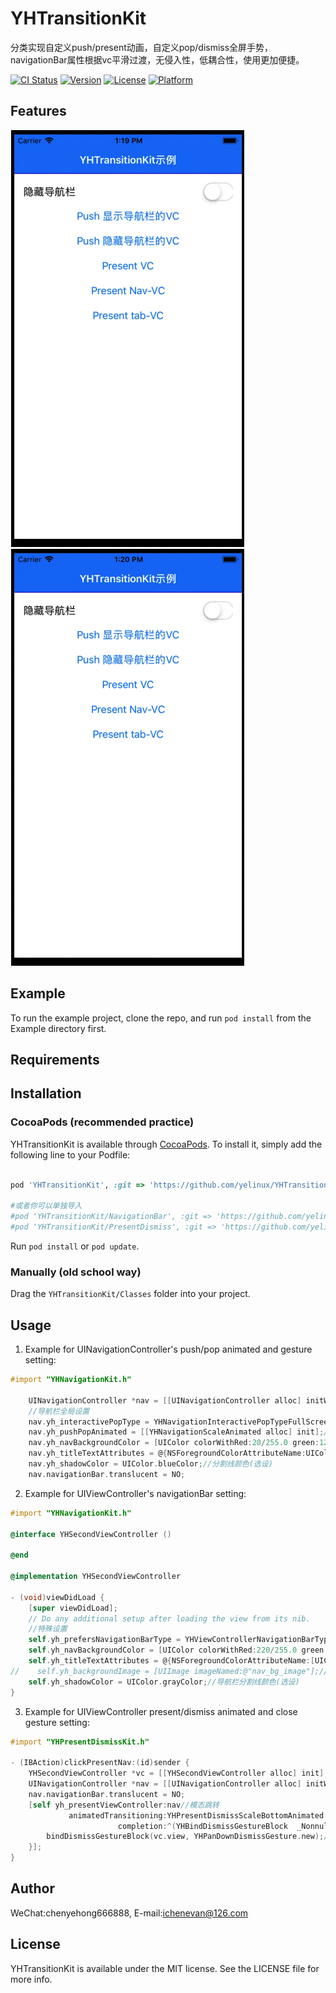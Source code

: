 # YHTransitionKit
分类实现自定义push/present动画，自定义pop/dismiss全屏手势，navigationBar属性根据vc平滑过渡，无侵入性，低耦合性，使用更加便捷。

[![CI Status](https://img.shields.io/travis/ye_linux@126.com/YHTransitionKit.svg?style=flat)](https://travis-ci.org/ye_linux@126.com/YHTransitionKit)
[![Version](https://img.shields.io/cocoapods/v/YHTransitionKit.svg?style=flat)](https://cocoapods.org/pods/YHTransitionKit)
[![License](https://img.shields.io/cocoapods/l/YHTransitionKit.svg?style=flat)](https://cocoapods.org/pods/YHTransitionKit)
[![Platform](https://img.shields.io/cocoapods/p/YHTransitionKit.svg?style=flat)](https://cocoapods.org/pods/YHTransitionKit)

## Features
![示例](./preview/push.pop.gif)
![示例](./preview/present.dismiss.gif)

## Example

To run the example project, clone the repo, and run `pod install` from the Example directory first.

## Requirements

## Installation

### CocoaPods (recommended practice)

YHTransitionKit is available through [CocoaPods](https://cocoapods.org). To install
it, simply add the following line to your Podfile:

```ruby

pod 'YHTransitionKit', :git => 'https://github.com/yelinux/YHTransitionKit.git'

#或者你可以单独导入
#pod 'YHTransitionKit/NavigationBar', :git => 'https://github.com/yelinux/YHTransitionKit.git'
#pod 'YHTransitionKit/PresentDismiss', :git => 'https://github.com/yelinux/YHTransitionKit.git'

```
Run `pod install` or `pod update`.

### Manually (old school way)
Drag the `YHTransitionKit/Classes` folder into your project.

## Usage
1. Example for UINavigationController's push/pop animated and gesture setting:
```objective-c
#import "YHNavigationKit.h"

    UINavigationController *nav = [[UINavigationController alloc] initWithRootViewController:vc];
    //导航栏全局设置
    nav.yh_interactivePopType = YHNavigationInteractivePopTypeFullScreen;//全屏右滑返回手势(选设)
    nav.yh_pushPopAnimated = [[YHNavigationScaleAnimated alloc] init];//自定义动画（全屏右滑返回必设，其它情况选设）
    nav.yh_navBackgroundColor = [UIColor colorWithRed:20/255.0 green:122/255.0 blue:244/255.0 alpha:1];//背景颜色(选设)
    nav.yh_titleTextAttributes = @{NSForegroundColorAttributeName:UIColor.whiteColor};//标题文本属性(选设)
    nav.yh_shadowColor = UIColor.blueColor;//分割线颜色(选设)
    nav.navigationBar.translucent = NO;
```

2. Example for UIViewController's navigationBar setting:
```objective-c
#import "YHNavigationKit.h"

@interface YHSecondViewController ()

@end

@implementation YHSecondViewController

- (void)viewDidLoad {
    [super viewDidLoad];
    // Do any additional setup after loading the view from its nib.
    //特殊设置
    self.yh_prefersNavigationBarType = YHViewControllerNavigationBarTypeShow;//导航栏是否显示(必设)
    self.yh_navBackgroundColor = [UIColor colorWithRed:220/255.0 green:189/255.0 blue:206/255.0 alpha:1];//导航栏背景颜色(选设)
    self.yh_titleTextAttributes = @{NSForegroundColorAttributeName:[UIColor colorWithRed:20/255.0 green:122/255.0 blue:244/255.0 alpha:1]};//标题文本属性(选设)
//    self.yh_backgroundImage = [UIImage imageNamed:@"nav_bg_image"];//导航栏背景图片(选设)
    self.yh_shadowColor = UIColor.grayColor;//导航栏分割线颜色(选设)
}
```

3. Example for UIViewController present/dismiss animated and close gesture setting:
```objective-c
#import "YHPresentDismissKit.h"

- (IBAction)clickPresentNav:(id)sender {
    YHSecondViewController *vc = [[YHSecondViewController alloc] init];
    UINavigationController *nav = [[UINavigationController alloc] initWithRootViewController:vc];
    nav.navigationBar.translucent = NO;
    [self yh_presentViewController:nav//模态跳转
             animatedTransitioning:YHPresentDismissScaleBottomAnimated.new//自定义跳转动画-从下向上
                        completion:^(YHBindDismissGestureBlock  _Nonnull bindDismissGestureBlock) {
        bindDismissGestureBlock(vc.view, YHPanDownDismissGesture.new);//跳转结束，绑定返回手势
    }];
}
```

## Author

WeChat:chenyehong666888, E-mail:ichenevan@126.com

## License

YHTransitionKit is available under the MIT license. See the LICENSE file for more info.
